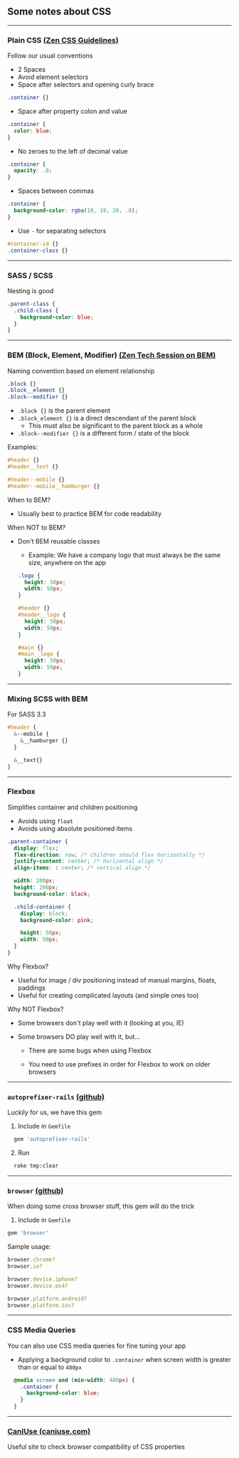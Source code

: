 ## Some notes about CSS
---
### Plain CSS [(Zen CSS Guidelines)](https://github.com/clinic-it/zen/blob/master/guidelines/css.md)
Follow our usual conventions
* 2 Spaces
* Avoid element selectors
* Space after selectors and opening curly brace

```css
.container {}
```
* Space after property colon and value

```css
.container {
  color: blue;
}
```
* No zeroes to the left of decimal value

```css
.container {
  opacity: .8;
}
```
* Spaces between commas

```css
.container {
  background-color: rgba(18, 19, 20, .8);
}
```
* Use `-` for separating selectors

```css
#container-id {}
.container-class {}
```
---
### SASS / SCSS
Nesting is good

```scss
.parent-class {
  .child-class {
    background-color: blue;
  }
}
```
---
### BEM (Block, Element, Modifier) [(Zen Tech Session on BEM)](https://github.com/clinic-it/zen/blob/master/tech_sessions/bem.md)
Naming convention based on element relationship

```css
.block {}
.block__element {}
.block--modifier {}
```
* ```.block {}``` is the parent element
* ```.block_element {}``` is a direct descendant of the parent block
  * This must also be significant to the parent block as a whole
* ```.block--modifier {}``` is a different form / state of the block

Examples:

```css
#header {}
#header__text {}

#header--mobile {}
#header--mobile__hamburger {}
```
When to BEM?
* Usually best to practice BEM for code readability

When NOT to BEM?
* Don't BEM reusable classes
  * Example: We have a company logo that must always be the same size, anywhere on the app
  
  ```css
  .logo {
    height: 50px;
    width: 50px;
  }

  #header {}
  #header__logo {
    height: 50px;
    width: 50px;
  }

  #main {}
  #main__logo {
    height: 50px;
    width: 50px;
  }
  ```

---
### Mixing SCSS with BEM
For SASS 3.3

```scss
#header {
  &--mobile {
    &__hamburger {}
  }

  &__text{}
}
```
---
### Flexbox
Simplifies container and children positioning
* Avoids using `float`
* Avoids using absolute positioned items

```scss
.parent-container {
  display: flex;
  flex-direction: row; /* children should flex horizontally */
  justify-content: center; /* horizontal align */
  align-items: : center; /* vertical align */

  width: 200px;
  height: 200px;
  background-color: black;

  .child-container {
    display: block;
    background-color: pink;

    height: 50px;
    width: 50px;
  }
}
```

Why Flexbox?
* Useful for image / div positioning instead of manual margins, floats, paddings
* Useful for creating complicated layouts (and simple ones too)

Why NOT Flexbox?
* Some browsers don't play well with it (looking at you, IE)
* Some browsers DO play well with it, but...

  * There are some bugs when using Flexbox

  * You need to use prefixes in order for Flexbox to work on older browsers

---
### `autoprefixer-rails` [(github)](https://github.com/ai/autoprefixer-rails)
Luckily for us, we have this gem
1. Include in `Gemfile`

```ruby
  gem 'autoprefixer-rails'
```
2. Run

```bash
  rake tmp:clear
```
---
### `browser` [(github)](https://github.com/fnando/browser)
When doing some cross browser stuff, this gem will do the trick
1. Include in `Gemfile`

```ruby
gem 'browser'
```

Sample usage:

```ruby
browser.chrome?
browser.ie?

browser.device.iphone?
browser.device.ps4?

browser.platform.android?
browser.platform.ios?
```
---
### CSS Media Queries
You can also use CSS media queries for fine tuning your app
* Applying a background color to `.container` when screen width is greater than or equal to `480px`

```css
  @media screen and (min-width: 480px) {
    .container {
      background-color: blue;
    }
  }
```
---
### [CanIUse (caniuse.com)](caniuse.com)
Useful site to check browser compatibility of CSS properties
